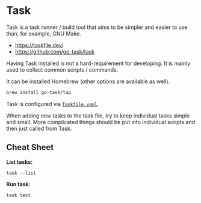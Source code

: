 # Task

Task is a task runner / build tool that aims to be simpler and easier to use
than, for example, GNU Make.

- <https://taskfile.dev/>
- <https://github.com/go-task/task>

Having Task installed is not a hard-requirement for developing. It is
mainly used to collect common scripts / commands.

It can be installed Homebrew (other options are available as well).

```sh
brew install go-task/tap
```

Task is configured via [`Taskfile.yaml`](../../Taskfile.yaml).

When adding new tasks to the task file, try to keep individual tasks simple and
small. More complicated things should be put into individual scripts and then
just called from Task.

## Cheat Sheet

**List tasks:**

```
task --list
```

**Run task:**

```
task test
```
